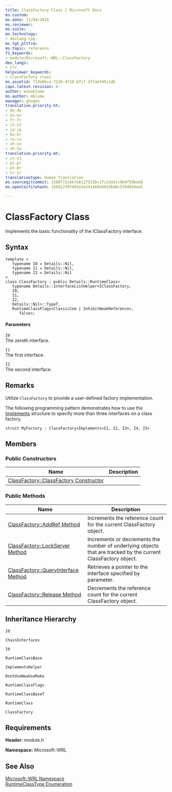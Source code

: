 ```yaml
---
title: ClassFactory Class | Microsoft Docs
ms.custom: 
ms.date: 11/04/2016
ms.reviewer: 
ms.suite: 
ms.technology:
- devlang-cpp
ms.tgt_pltfrm: 
ms.topic: reference
f1_keywords:
- module/Microsoft::WRL::ClassFactory
dev_langs:
- C++
helpviewer_keywords:
- ClassFactory class
ms.assetid: f13e6bce-722b-4f18-b7cf-3ffa6345c1db
caps.latest.revision: 4
author: mikeblome
ms.author: mblome
manager: ghogen
translation.priority.ht:
- de-de
- es-es
- fr-fr
- it-it
- ja-jp
- ko-kr
- ru-ru
- zh-cn
- zh-tw
translation.priority.mt:
- cs-cz
- pl-pl
- pt-br
- tr-tr
translationtype: Human Translation
ms.sourcegitcommit: 3168772cbb7e8127523bc2fc2da5cc9b4f59beb8
ms.openlocfilehash: 15b812f07483a3e241eb9e661dbd8c5f8d044ee5

---
```

# ClassFactory Class
Implements the basic functionality of the IClassFactory interface.  
  
## Syntax  
  
```  
template <  
   typename I0 = Details::Nil,  
   typename I1 = Details::Nil,  
   typename I2 = Details::Nil  
>  
class ClassFactory : public Details::RuntimeClass<  
   typename Details::InterfaceListHelper<IClassFactory,   
   I0,   
   I1,   
   I2,   
   Details::Nil>::TypeT,   
   RuntimeClassFlags<ClassicCom | InhibitWeakReference>,   
      false>;  
```  
  
#### Parameters  
 `I0`  
 The zeroth interface.  
  
 `I1`  
 The first interface.  
  
 `I2`  
 The second interface.  
  
## Remarks  
 Utilize `ClassFactory` to provide a user-defined factory implementation.  
  
 The following programming pattern demonstrates how to use the [Implements](../windows/implements-structure.md) structure to specify more than three interfaces on a class factory.  
  
 `struct MyFactory : ClassFactory<Implements<I1, I2, I3>, I4, I5>`  
  
## Members  
  
### Public Constructors  
  
|Name|Description|  
|----------|-----------------|  
|[ClassFactory::ClassFactory Constructor](../windows/classfactory-classfactory-constructor.md)||  
  
### Public Methods  
  
|Name|Description|  
|----------|-----------------|  
|[ClassFactory::AddRef Method](../windows/classfactory-addref-method.md)|Increments the reference count for the current ClassFactory object.|  
|[ClassFactory::LockServer Method](../windows/classfactory-lockserver-method.md)|Increments or decrements the number of underlying objects that are tracked by the current ClassFactory object.|  
|[ClassFactory::QueryInterface Method](../windows/classfactory-queryinterface-method.md)|Retrieves a pointer to the interface specified by parameter.|  
|[ClassFactory::Release Method](../windows/classfactory-release-method.md)|Decrements the reference count for the current ClassFactory object.|  
  
## Inheritance Hierarchy  
 `I0`  
  
 `ChainInterfaces`  
  
 `I0`  
  
 `RuntimeClassBase`  
  
 `ImplementsHelper`  
  
 `DontUseNewUseMake`  
  
 `RuntimeClassFlags`  
  
 `RuntimeClassBaseT`  
  
 `RuntimeClass`  
  
 `ClassFactory`  
  
## Requirements  
 **Header:** module.h  
  
 **Namespace:** Microsoft::WRL  
  
## See Also  
 [Microsoft::WRL Namespace](../windows/microsoft-wrl-namespace.md)   
 [RuntimeClassType Enumeration](../windows/runtimeclasstype-enumeration.md)


<!--HONumber=Jan17_HO1-->


